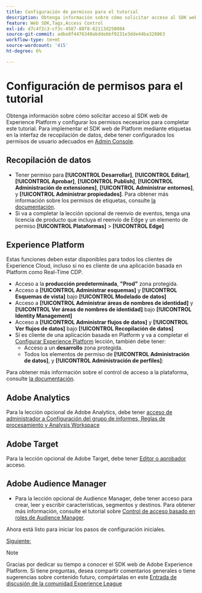 ```yaml
---
title: Configuración de permisos para el tutorial
description: Obtenga información sobre cómo solicitar acceso al SDK web de Experience Platform y configurar los permisos necesarios para completar el tutorial Implementar Adobe Experience Cloud con SDK web.
feature: Web SDK,Tags,Access Control
exl-id: d7c4f2c3-cf3c-4587-88f8-82113d250084
source-git-commit: adbe8f4476340abddebbf9231e3dde44ba328063
workflow-type: tm+mt
source-wordcount: '415'
ht-degree: 6%

---
```


# Configuración de permisos para el tutorial

Obtenga información sobre cómo solicitar acceso al SDK web de Experience Platform y configurar los permisos necesarios para completar este tutorial. Para implementar el SDK web de Platform mediante etiquetas en la interfaz de recopilación de datos, debe tener configurados los permisos de usuario adecuados en [Admin Console](https://adminconsole.adobe.com).

## Recopilación de datos

* Tener permiso para **[!UICONTROL Desarrollar]**, **[!UICONTROL Editar]**, **[!UICONTROL Aprobar]**, **[!UICONTROL Publish]**, **[!UICONTROL Administración de extensiones]**, **[!UICONTROL Administrar entornos]**, y **[!UICONTROL Administrar propiedades]**. Para obtener más información sobre los permisos de etiquetas, consulte [la documentación](https://experienceleague.adobe.com/docs/experience-platform/tags/admin/user-permissions.html).
* Si va a completar la lección opcional de reenvío de eventos, tenga una licencia de producto que incluya el reenvío de Edge y un elemento de permiso **[!UICONTROL Plataformas]** > **[!UICONTROL Edge]**

## Experience Platform

Estas funciones deben estar disponibles para todos los clientes de Experience Cloud, incluso si no es cliente de una aplicación basada en Platform como Real-Time CDP.

* Acceso a la **producción predeterminada**, **&quot;Prod&quot;** zona protegida.
* Acceso a **[!UICONTROL Administrar esquemas]** y **[!UICONTROL Esquemas de vista]** bajo **[!UICONTROL Modelado de datos]**
* Acceso a **[!UICONTROL Administrar áreas de nombres de identidad]** y **[!UICONTROL Ver áreas de nombres de identidad]** bajo **[!UICONTROL Identity Management]**
* Acceso a **[!UICONTROL Administrar flujos de datos]** y **[!UICONTROL Ver flujos de datos]** bajo **[!UICONTROL Recopilación de datos]**
* Si es cliente de una aplicación basada en Platform y va a completar el [Configurar Experience Platform](setup-experience-platform.md) lección, también debe tener:
   * Acceso a un **desarrollo** zona protegida.
   * Todos los elementos de permiso de **[!UICONTROL Administración de datos]**, y **[!UICONTROL Administración de perfiles]**:


Para obtener más información sobre el control de acceso a la plataforma, consulte [la documentación](https://experienceleague.adobe.com/docs/experience-platform/access-control/home.html?lang=es).

## Adobe Analytics

Para la lección opcional de Adobe Analytics, debe tener [acceso de administrador a Configuración del grupo de informes, Reglas de procesamiento y Analysis Workspace](https://experienceleague.adobe.com/docs/analytics/admin/admin-console/home.html?lang=es)

## Adobe Target

Para la lección opcional de Adobe Target, debe tener [Editor o aprobador](https://experienceleague.adobe.com/docs/target/using/administer/manage-users/enterprise/properties-overview.html#section_8C425E43E5DD4111BBFC734A2B7ABC80) acceso.

## Adobe Audience Manager

* Para la lección opcional de Audience Manager, debe tener acceso para crear, leer y escribir características, segmentos y destinos. Para obtener más información, consulte el tutorial sobre [Control de acceso basado en roles de Audience Manager](https://experienceleague.adobe.com/docs/audience-manager-learn/tutorials/setup-and-admin/user-management/setting-permissions-with-role-based-access-control.html?lang=en).

Ahora está listo para iniciar los pasos de configuración iniciales.

[Siguiente: ](configure-schemas.md)

>[!NOTE]
>
>Gracias por dedicar su tiempo a conocer el SDK web de Adobe Experience Platform. Si tiene preguntas, desea compartir comentarios generales o tiene sugerencias sobre contenido futuro, compártalas en este [Entrada de discusión de la comunidad Experience League](https://experienceleaguecommunities.adobe.com/t5/adobe-experience-platform-launch/tutorial-discussion-implement-adobe-experience-cloud-with-web/td-p/444996)
